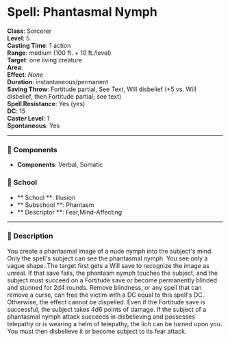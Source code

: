 
# Spell: Phantasmal Nymph
**Class**: Sorcerer  
**Level**: 5  
**Casting Time**: 1 action  
**Range**: medium (100 ft. + 10 ft./level)  
**Target**: one living creature  
**Area**:   
**Effect**: _None_  
**Duration**: instantaneous/permanent  
**Saving Throw**: Fortitude partial, See Text, Will disbelief (+5 vs. Will disbelief, then Fortitude partial; see text)  
**Spell Resistance**: Yes (yes)  
**DC**: 15  
**Caster Level**: 1  
**Spontaneous**: Yes

---

### 🔮 Components
- **Components**: Verbal, Somatic

### 🏫 School
- ** School **: Illusion
- ** Subschool **: Phantasm
- ** Descriptor **: Fear,Mind-Affecting
---

### 📜 Description
You create a phantasmal image of a nude nymph into the subject's mind. Only the spell's subject can see the phantasmal nymph. You see only a vague shape. The target first gets a Will save to recognize the image as unreal. If that save fails, the phantasm nymph touches the subject, and the subject must succeed on a Fortitude save or become permanently blinded and stunned for 2d4 rounds. Remove blindness, or any spell that can remove a curse, can free the victim with a DC equal to this spell's DC. Otherwise, the effect cannot be dispelled. Even if the Fortitude save is successful, the subject takes 4d6 points of damage. If the subject of a phantasmal nymph attack succeeds in disbelieving and possesses telepathy or is wearing a helm of telepathy, the lich can be turned upon you. You must then disbelieve it or become subject to its fear attack.
